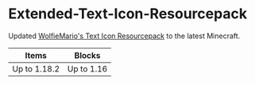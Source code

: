 # Extended-Text-Icon-Resourcepack

Updated [WolfieMario's Text Icon Resourcepack](http://imgur.com/a/oHvbX) to the latest Minecraft.

|Items       |Blocks    |
|------------|----------|
|Up to 1.18.2|Up to 1.16|

